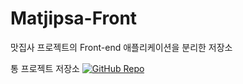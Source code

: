 # Matjipsa-Front
맛집사 프로젝트의 Front-end 애플리케이션을 분리한 저장소

통 프로젝트 저장소 [![GitHub Repo](https://img.shields.io/badge/GitHub-Matjipsa-blue?logo=github)](https://github.com/realstone513/Matjipsa)


